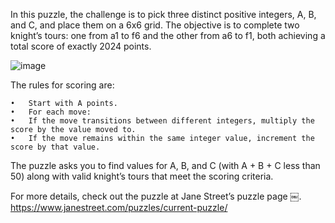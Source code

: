 In this puzzle, the challenge is to pick three distinct positive integers, A, B, and C, and place them on a 6x6 grid. The objective is to complete two knight’s tours: one from a1 to f6 and the other from a6 to f1, both achieving a total score of exactly 2024 points.

![image](https://github.com/user-attachments/assets/05571d17-3491-480f-9397-cca5160db37b)


The rules for scoring are:

	•	Start with A points.
	•	For each move:
	•	If the move transitions between different integers, multiply the score by the value moved to.
	•	If the move remains within the same integer value, increment the score by that value.

The puzzle asks you to find values for A, B, and C (with A + B + C less than 50) along with valid knight’s tours that meet the scoring criteria.

For more details, check out the puzzle at Jane Street’s puzzle page ￼. https://www.janestreet.com/puzzles/current-puzzle/
